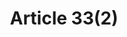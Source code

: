 ---
title: "Article 33(2)"
draft: false
exceptions:
- info53e
memberstates:
- PL
score: 3
compensation:
- No compensation
remarks: |
 


link: "http://www.prawo.pl/dz-u-akt/-/dokument/Dz.U.2016.666/16795787/2047977#art(33)"
---